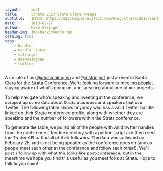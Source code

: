 ```yaml
---
layout:     post
title:      Strata 2013 Santa Clara Tweeps
subtitle:   转载自：https://datascopeanalytics.com/blog/strata-2013-santa-clara-tweeps/
date:       2013-02-27
author:     Mike Stringer
header-img: img/background0.jpg
catalog: true
tags:
    - handles
    - handle linked
    - mstringer
    - deanmalmgren
    - twitter
---
```



A couple of us
([@deanmalmgren](http://twitter.com/deanmalmgren)
and [@mstringer](http://twitter.com/mstringer)) just
arrived in Santa Clara for
the Strata
Conference. We're looking forward to meeting people, staying
aware of what's going on,
and speaking
about one of our projects.



To help navigate who's speaking and tweeting at the conference, we
scraped up some data about Strata attendees and speakers that use
Twitter. The following table shows anybody who has a valid Twitter
handle linked on their Strata conference profile, along with whether
they are speaking and the number of followers within the Strata
conference.



To generate the table, we pulled all of the people with valid twitter
handles from the conference attendee directory with a python script
and then used the Twitter API to find all of their followers. The data
was collected on February 25, and is not being updated as the
conference goes on (and as people meet each other at the conference
and follow each other!). We'll post a follow up with what this looks
like post-conference, but in the meantime we hope you find this useful
as you meet folks at Strata. Hope to talk to you soon!

